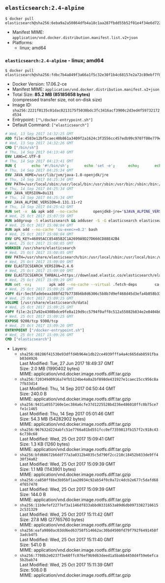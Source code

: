 ## `elasticsearch:2.4-alpine`

```console
$ docker pull elasticsearch@sha256:6eba9a2a50864dfb4a18c1aa287fbdd55b52f01e4f34e6d72214a53f733a0980
```

-	Manifest MIME: `application/vnd.docker.distribution.manifest.list.v2+json`
-	Platforms:
	-	linux; amd64

### `elasticsearch:2.4-alpine` - linux; amd64

```console
$ docker pull elasticsearch@sha256:fdbc7b4a849f3a66a1f5c32e30f1b4c68157e2a72c89ebf7f80fbef765c9c0b5
```

-	Docker Version: 17.06.2-ce
-	Manifest MIME: `application/vnd.docker.distribution.manifest.v2+json`
-	Total Size: **85.2 MB (85185658 bytes)**  
	(compressed transfer size, not on-disk size)
-	Image ID: `sha256:2221f0135c01dac0213175f5030bdc3fc3416acf3900c2d3ed4f59732172d534`
-	Entrypoint: `["\/docker-entrypoint.sh"]`
-	Default Command: `["elasticsearch"]`

```dockerfile
# Wed, 13 Sep 2017 14:32:25 GMT
ADD file:4583e12bf5caec40b861a3409f2a1624c3f3556cc457edb99c9707f00e779e45 in / 
# Wed, 13 Sep 2017 14:32:26 GMT
CMD ["/bin/sh"]
# Thu, 14 Sep 2017 04:13:40 GMT
ENV LANG=C.UTF-8
# Thu, 14 Sep 2017 04:13:41 GMT
RUN { 		echo '#!/bin/sh'; 		echo 'set -e'; 		echo; 		echo 'dirname "$(dirname "$(readlink -f "$(which javac || which java)")")"'; 	} > /usr/local/bin/docker-java-home 	&& chmod +x /usr/local/bin/docker-java-home
# Thu, 14 Sep 2017 04:25:34 GMT
ENV JAVA_HOME=/usr/lib/jvm/java-1.8-openjdk/jre
# Thu, 14 Sep 2017 04:25:34 GMT
ENV PATH=/usr/local/sbin:/usr/local/bin:/usr/sbin:/usr/bin:/sbin:/bin:/usr/lib/jvm/java-1.8-openjdk/jre/bin:/usr/lib/jvm/java-1.8-openjdk/bin
# Thu, 14 Sep 2017 04:25:34 GMT
ENV JAVA_VERSION=8u131
# Thu, 14 Sep 2017 04:25:34 GMT
ENV JAVA_ALPINE_VERSION=8.131.11-r2
# Thu, 14 Sep 2017 04:25:42 GMT
RUN set -x 	&& apk add --no-cache 		openjdk8-jre="$JAVA_ALPINE_VERSION" 	&& [ "$JAVA_HOME" = "$(docker-java-home)" ]
# Wed, 25 Oct 2017 15:07:59 GMT
RUN addgroup -S elasticsearch && adduser -S -G elasticsearch elasticsearch
# Wed, 25 Oct 2017 15:08:04 GMT
RUN apk add --no-cache 'su-exec>=0.2' bash
# Wed, 25 Oct 2017 15:08:04 GMT
ENV GPG_KEY=46095ACC8548582C1A2699A9D27D666CD88E42B4
# Wed, 25 Oct 2017 15:08:05 GMT
WORKDIR /usr/share/elasticsearch
# Wed, 25 Oct 2017 15:08:05 GMT
ENV PATH=/usr/share/elasticsearch/bin:/usr/local/sbin:/usr/local/bin:/usr/sbin:/usr/bin:/sbin:/bin:/usr/lib/jvm/java-1.8-openjdk/jre/bin:/usr/lib/jvm/java-1.8-openjdk/bin
# Wed, 25 Oct 2017 15:09:09 GMT
ENV ELASTICSEARCH_VERSION=2.4.6
# Wed, 25 Oct 2017 15:09:09 GMT
ENV ELASTICSEARCH_TARBALL=https://download.elastic.co/elasticsearch/elasticsearch/elasticsearch-2.4.6.tar.gz ELASTICSEARCH_TARBALL_ASC=https://download.elastic.co/elasticsearch/elasticsearch/elasticsearch-2.4.6.tar.gz.asc ELASTICSEARCH_TARBALL_SHA1=c3441bef89cd91206edf3cf3bd5c4b62550e60a9
# Wed, 25 Oct 2017 15:09:19 GMT
RUN set -ex; 		apk add --no-cache --virtual .fetch-deps 		ca-certificates 		gnupg 		openssl 		tar 	; 		wget -O elasticsearch.tar.gz "$ELASTICSEARCH_TARBALL"; 		if [ "$ELASTICSEARCH_TARBALL_SHA1" ]; then 		echo "$ELASTICSEARCH_TARBALL_SHA1 *elasticsearch.tar.gz" | sha1sum -c -; 	fi; 		if [ "$ELASTICSEARCH_TARBALL_ASC" ]; then 		wget -O elasticsearch.tar.gz.asc "$ELASTICSEARCH_TARBALL_ASC"; 		export GNUPGHOME="$(mktemp -d)"; 		gpg --keyserver ha.pool.sks-keyservers.net --recv-keys "$GPG_KEY"; 		gpg --batch --verify elasticsearch.tar.gz.asc elasticsearch.tar.gz; 		rm -rf "$GNUPGHOME" elasticsearch.tar.gz.asc; 	fi; 		tar -xf elasticsearch.tar.gz --strip-components=1; 	rm elasticsearch.tar.gz; 		apk del .fetch-deps; 		mkdir -p ./plugins; 	for path in 		./data 		./logs 		./config 		./config/scripts 	; do 		mkdir -p "$path"; 		chown -R elasticsearch:elasticsearch "$path"; 	done; 		export ES_JAVA_OPTS='-Xms32m -Xmx32m'; 	if [ "${ELASTICSEARCH_VERSION%%.*}" -gt 1 ]; then 		elasticsearch --version; 	else 		elasticsearch -v; 	fi
# Wed, 25 Oct 2017 15:09:25 GMT
COPY dir:5ec5fadebeaa388fd27b7738b6b8d6306c5b8b7d9ef468d45d3efa4b858b338f in ./config 
# Wed, 25 Oct 2017 15:09:25 GMT
VOLUME [/usr/share/elasticsearch/data]
# Wed, 25 Oct 2017 15:09:25 GMT
COPY file:2c17a92e4308bdce9fe8a119d9cc5794f0aff8c512a55882b834e2e8404b0112 in / 
# Wed, 25 Oct 2017 15:09:25 GMT
EXPOSE 9200/tcp 9300/tcp
# Wed, 25 Oct 2017 15:09:26 GMT
ENTRYPOINT ["/docker-entrypoint.sh"]
# Wed, 25 Oct 2017 15:09:26 GMT
CMD ["elasticsearch"]
```

-	Layers:
	-	`sha256:88286f41530e93dffd4b964e1db22ce4939fffa4a4c665dab8591fbab03d4926`  
		Last Modified: Tue, 27 Jun 2017 18:49:37 GMT  
		Size: 2.0 MB (1990402 bytes)  
		MIME: application/vnd.docker.image.rootfs.diff.tar.gzip
	-	`sha256:720349d0916a74fb5124be4a8a2bf898de431927e1caec15cc956c8a7fb33d14`  
		Last Modified: Thu, 14 Sep 2017 04:50:44 GMT  
		Size: 240.0 B  
		MIME: application/vnd.docker.image.rootfs.diff.tar.gzip
	-	`sha256:9431a0557160e1ec384a6cfe37d1225528bd236e486010ffc0b75ce7fe1c1465`  
		Last Modified: Thu, 14 Sep 2017 05:01:46 GMT  
		Size: 54.3 MB (54282902 bytes)  
		MIME: application/vnd.docker.image.rootfs.diff.tar.gzip
	-	`sha256:967632d224abfc51e7766a81bd551fcc0ef7359813fb157f2c918c436c730c68`  
		Last Modified: Wed, 25 Oct 2017 15:09:41 GMT  
		Size: 1.3 KB (1260 bytes)  
		MIME: application/vnd.docker.image.rootfs.diff.tar.gzip
	-	`sha256:bfd68672b6ddf77a3a0312b4035c5d790f2cc210c18452b833de9ff430f34a02`  
		Last Modified: Wed, 25 Oct 2017 15:09:39 GMT  
		Size: 1.1 MB (1143901 bytes)  
		MIME: application/vnd.docker.image.rootfs.diff.tar.gzip
	-	`sha256:ca850ff8be3b95bf1aa20934c92ab54f0c0a72c4dcb2e677c5dafd684f657478`  
		Last Modified: Wed, 25 Oct 2017 15:09:39 GMT  
		Size: 144.0 B  
		MIME: application/vnd.docker.image.rootfs.diff.tar.gzip
	-	`sha256:11b9efef2277ef3a1146df833abbd0331653a89d6db09733827166152c531329`  
		Last Modified: Wed, 25 Oct 2017 15:11:42 GMT  
		Size: 27.8 MB (27765760 bytes)  
		MIME: application/vnd.docker.image.rootfs.diff.tar.gzip
	-	`sha256:eafa9860ac03dd6ed63758f514662ac30bd4500fd79f792f6491458f3adcb4f5`  
		Last Modified: Wed, 25 Oct 2017 15:11:40 GMT  
		Size: 541.0 B  
		MIME: application/vnd.docker.image.rootfs.diff.tar.gzip
	-	`sha256:7708b2e0237f3e60ffc076ef9b9d63deed1a5ba6b4450d4f59e6efca5b2bab74`  
		Last Modified: Wed, 25 Oct 2017 15:11:39 GMT  
		Size: 508.0 B  
		MIME: application/vnd.docker.image.rootfs.diff.tar.gzip
